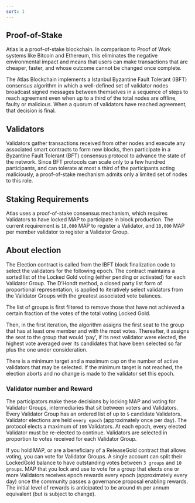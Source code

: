 ```yaml
---
sort: 1
---
```


## Proof-of-Stake

Atlas is a proof-of-stake blockchain. In comparison to Proof of Work systems like Bitcoin and Ethereum, this eliminates the negative environmental impact and means that users can make transactions that are cheaper, faster, and whose outcome cannot be changed once complete.

The Atlas Blockchain implements a Istanbul Byzantine Fault Tolerant (IBFT) consensus algorithm in which a well-defined set of validator nodes broadcast signed messages between themselves in a sequence of steps to reach agreement even when up to a third of the total nodes are offline, faulty or malicious. When a quorum of validators have reached agreement, that decision is final.

## Validators
Validators gather transactions received from other nodes and execute any associated smart contracts to form new blocks, then participate in a Byzantine Fault Tolerant (BFT) consensus protocol to advance the state of the network. Since BFT protocols can scale only to a few hundred participants, and can tolerate at most a third of the participants acting maliciously, a proof-of-stake mechanism admits only a limited set of nodes to this role.

## Staking Requirements

Atlas uses a proof-of-stake consensus mechanism, which requires Validators to have locked MAP to participate in block production. 
The current requirement is `10,000` MAP to register a Validator, and `10,000` MAP per member validator to register a Validator Group.

## About election

The Election contract is called from the IBFT block finalization code to select the validators for the following epoch.
The contract maintains a sorted list of the Locked Gold voting (either pending or activated) for each Validator Group.
The D’Hondt method, a closed party list form of proportional representation, is applied to iteratively select validators from the Validator Groups with the greatest associated vote balances.

The list of groups is first filtered to remove those that have not achieved a certain fraction of the votes of the total voting Locked Gold.

Then, in the first iteration, the algorithm assigns the first seat to the group that has at least one member and with the most votes.
Thereafter, it assigns the seat to the group that would ‘pay’, if its next validator were elected, the highest vote averaged over its candidates that have been selected so far plus the one under consideration.

There is a minimum target and a maximum cap on the number of active validators that may be selected.
If the minimum target is not reached, the election aborts and no change is made to the validator set this epoch.

### Validator number and Reward

The participators make these decisions by locking MAP and voting for Validator Groups, intermediaries that sit between voters and Validators.
Every Validator Group has an ordered list of up to `5` candidate Validators.
Validator elections are held `every epoch` (approximately once per day).
The protocol elects a maximum of `100` Validators. At each epoch, every elected Validator must be re-elected to continue.
Validators are selected in proportion to votes received for each Validator Group.

If you hold MAP, or are a beneficiary of a ReleaseGold contract that allows voting, you can vote for Validator Groups. A single account can split their LockedGold balance to have outstanding votes between `3 groups` and `10 groups`.
MAP that you lock and use to vote for a group that elects one or more Validators receives epoch rewards every epoch (approximately every day) once the community passes a governance proposal enabling rewards.
The initial level of rewards is anticipated to be around `6%` per annum equivalent (but is subject to change).
